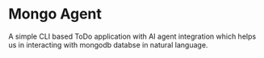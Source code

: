 # Mongo Agent
A simple CLI based ToDo application with AI agent integration which helps us in interacting with mongodb databse in natural language.

